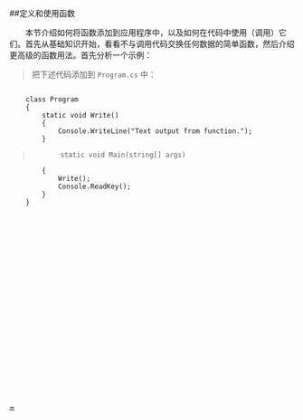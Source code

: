##定义和使用函数

&emsp;&emsp;本节介绍如何将函数添加到应用程序中，以及如何在代码中使用（调用）它们。首先从基础知识开始，看看不与调用代码交换任何数据的简单函数，然后介绍更高级的函数用法。首先分析一个示例：

>把下述代码添加到 `Program.cs` 中：

>```javascript
        class Program
        {
            static void Write()
            {
                Console.WriteLine("Text output from function.");
            }

>            static void Main(string[] args)
            {
                Write();
                Console.ReadKey();
            }
        }
```
























🔚